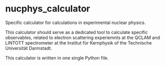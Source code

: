 # nucphys_calculator
Specific calculator for calculations in experimental nuclear physics. 

This calculator should serve as a dedicated tool to calculate specific observables, related to electron scattering experiemnts at the QCLAM and LINTOTT spectrometer at the Institut für Kernphysik of the Technische Universität Darmstadt.

This calculator is written in one single Python file.
